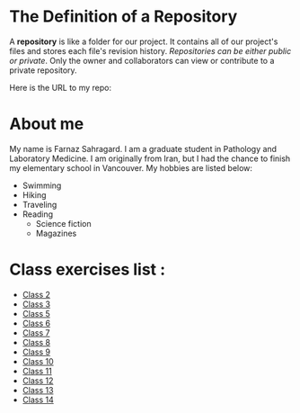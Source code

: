 # The Definition of a Repository

A __repository__ is like a folder for our project. It contains all of our project's files and stores each file's revision history. *Repositories can be either public or private*. Only the owner and collaborators can view or contribute to a private repository.

Here is the URL to my repo:

# About me
My name is Farnaz Sahragard. I am a graduate student in Pathology and Laboratory Medicine. I am originally from Iran, but I had the chance to finish my elementary school in Vancouver. My hobbies are listed below:

* Swimming
* Hiking
* Traveling
* Reading
  * Science fiction
  * Magazines
  
  

# Class exercises list :
- [Class 2](https://github.com/Farnaz1234/STAT545-participation/blob/master/class_participation/Week_1_%26_2/cm002-r_exploration.R)
- [Class 3](./class_participation/Week_1_&_2/Class_03)
- [Class 5](https://github.com/Farnaz1234/STAT545-participation/tree/master/class_participation/class_05)
- [Class 6](https://github.com/Farnaz1234/STAT545-participation/tree/master/class_participation/class_06)
- [Class 7](https://github.com/Farnaz1234/STAT545-participation/tree/master/class_participation/class_07)
- [Class 8](https://github.com/Farnaz1234/STAT545-participation/tree/master/class_participation/class_08)
- [Class 9](https://github.com/Farnaz1234/STAT545-participation/tree/master/class_participation/class_09)
- [Class 10](https://github.com/Farnaz1234/STAT545-participation/tree/master/class_participation/class_10)
- [Class 11](https://github.com/Farnaz1234/STAT545-participation/tree/master/class_participation/class_11)
- [Class 12](https://github.com/Farnaz1234/STAT545-participation/tree/master/class_participation/class_12)
- [Class 13](https://github.com/Farnaz1234/STAT545-participation/tree/master/class_participation/class_13)
- [Class 14](https://github.com/Farnaz1234/STAT545-participation/tree/master/class_participation/class_14)
